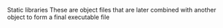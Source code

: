 Static libraries
These are object files that are later combined with
another object to form a final executable file
